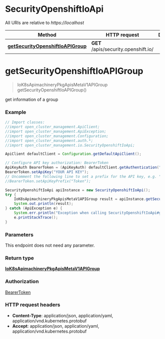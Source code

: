# SecurityOpenshiftIoApi

All URIs are relative to *https://localhost*

Method | HTTP request | Description
------------- | ------------- | -------------
[**getSecurityOpenshiftIoAPIGroup**](SecurityOpenshiftIoApi.md#getSecurityOpenshiftIoAPIGroup) | **GET** /apis/security.openshift.io/ | 


<a name="getSecurityOpenshiftIoAPIGroup"></a>
# **getSecurityOpenshiftIoAPIGroup**
> IoK8sApimachineryPkgApisMetaV1APIGroup getSecurityOpenshiftIoAPIGroup()



get information of a group

### Example
```java
// Import classes:
//import open_cluster_management.ApiClient;
//import open_cluster_management.ApiException;
//import open_cluster_management.Configuration;
//import open_cluster_management.auth.*;
//import open_cluster_management.io.SecurityOpenshiftIoApi;

ApiClient defaultClient = Configuration.getDefaultApiClient();

// Configure API key authorization: BearerToken
ApiKeyAuth BearerToken = (ApiKeyAuth) defaultClient.getAuthentication("BearerToken");
BearerToken.setApiKey("YOUR API KEY");
// Uncomment the following line to set a prefix for the API key, e.g. "Token" (defaults to null)
//BearerToken.setApiKeyPrefix("Token");

SecurityOpenshiftIoApi apiInstance = new SecurityOpenshiftIoApi();
try {
    IoK8sApimachineryPkgApisMetaV1APIGroup result = apiInstance.getSecurityOpenshiftIoAPIGroup();
    System.out.println(result);
} catch (ApiException e) {
    System.err.println("Exception when calling SecurityOpenshiftIoApi#getSecurityOpenshiftIoAPIGroup");
    e.printStackTrace();
}
```

### Parameters
This endpoint does not need any parameter.

### Return type

[**IoK8sApimachineryPkgApisMetaV1APIGroup**](IoK8sApimachineryPkgApisMetaV1APIGroup.md)

### Authorization

[BearerToken](../README.md#BearerToken)

### HTTP request headers

 - **Content-Type**: application/json, application/yaml, application/vnd.kubernetes.protobuf
 - **Accept**: application/json, application/yaml, application/vnd.kubernetes.protobuf

